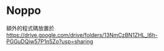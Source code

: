 # Noppo
額外的程式碼放置於
https://drive.google.com/drive/folders/13NmCzBN1ZHL_l6h-PGGuDQiw57P1n5Zo?usp=sharing
